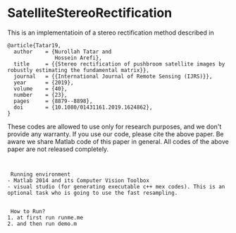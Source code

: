 # SatelliteStereoRectification


This is an implementatioin of a stereo rectification method described in

```
@article{Tatar19,
  author    = {Nurollah Tatar and
               Hossein Arefi},
  title     = {{Stereo rectification of pushbroom satellite images by robustly estimating the fundamental matrix}},
  journal   = {{International Journal of Remote Sensing (IJRS)}},
  year      = {2019},
  volume    = {40},
  number    = {23},
  pages     = {8879--8898},
  doi       = {10.1080/01431161.2019.1624862},
}
```


These codes are allowed to use only for research purposes, and we don't provide any warranty. If you use our code, please cite the above paper. 
Be aware we share Matlab code of this paper in general. All codes of the above paper are not released completely. 
```


 Running environment
- Matlab 2014 and its Computer Vision Toolbox 
- visual studio (for generating executable c++ mex codes). This is an optional task who is going to use the fast resampling.


 How to Run?
1. at first run runme.me
2. and then run demo.m
